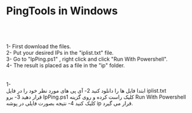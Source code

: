 # PingTools in Windows
<br />
<br />
<br />
1- First download the files.<br />
2- Put your desired IPs in the "iplist.txt" file.<br />
3- Go to "IpPing.ps1" , right click and click "Run With Powershell".<br />
4- The result is placed as a file in the "ip" folder.<br />
<br />
<br />
1- <br />ابتدا فایل ها را دانلود کنید
2- آی پی های مورد نظر خود را در فایل iplist.txt <br />قرار دهید
3- برو IpPing.ps1 کلیک راست کرده و روی گزینه Run With Powershell <br />کلیک کنید
4- نتیجه بصورت فایلی در پوشه ip قرار می گیرد.<br />
